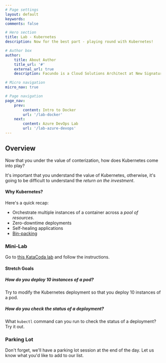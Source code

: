 ```yaml
---
# Page settings
layout: default
keywords:
comments: false

# Hero section
title: Lab - Kubernetes
description: Now for the best part - playing round with Kubernetes!

# Author box
author:
    title: About Author
    title_url: '#'
    external_url: true
    description: Facundo is a Cloud Solutions Architect at New Signature. He enjoys helping clients with architecture, containers/orchestration, and stream lining development processes.

# Micro navigation
micro_nav: true

# Page navigation
page_nav:
    prev:
        content: Intro to Docker
        url: '/lab-docker'
    next:
        content: Azure DevOps Lab
        url: '/lab-azure-devops'
---
```


## Overview

Now that you under the value of conterization, how does Kubernetes come into play? 

It's important that you understand the value of Kubernetes, otherwise, it's going to be difficult to understand the _return on the investment_.

#### Why Kubernetes?

Here's a quick recap:

- Orchestrate multiple instances of a container across a _pool of resources_.
- Zero-downtime deployments
- Self-healing applications
- [Bin-packing](https://kubernetes.io/docs/concepts/configuration/manage-compute-resources-container/)

### Mini-Lab

Go to [this KataCoda lab](https://www.katacoda.com/courses/docker/create-nginx-static-web-server​) and follow the instructions.

#### Stretch Goals

##### How do you deploy 10 instances of a pod?

Try to modify the Kubernetes deployment so that you deploy 10 instances of a pod.

##### How do you check the status of a deployment?

What `kubectl` command can you run to check the status of a deployment? Try it out.

### Parking Lot

Don't forget, we'll have a parking lot session at the end of the day. 
Let us know what you'd like to add to our list.